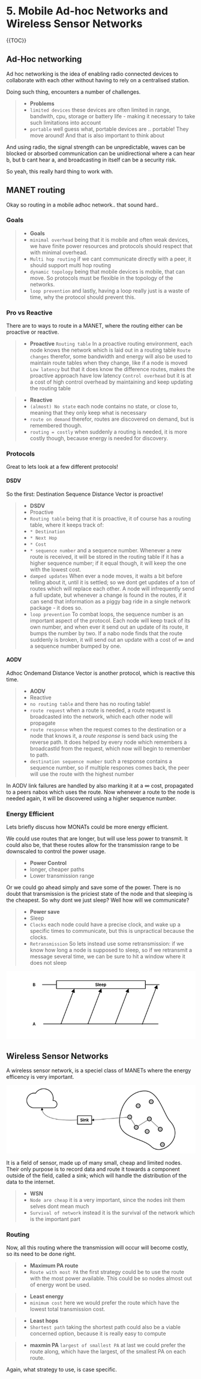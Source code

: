# 5. Mobile Ad-hoc Networks and Wireless Sensor Networks

{{TOC}}

## Ad-Hoc networking

Ad hoc networking is the idea of enabling radio connected devices to collaborate with each other without having to rely on a centralised station.

Doing such thing, encounters a number of challenges.

> * **Problems**
> * `limited devices` these devices are often limited in range, bandwith, cpu, storage or battery life - making it necessary to take such limitations into account
> * `portable` well guess what, portable devices are .. portable! They move around! And that is also important to think about

And using radio, the signal strength can be unpredictable, waves can be blocked or absorbed communication can be unidirectional where a can hear b, but b cant hear a, and broadcasting in itself can be a security risk.

So yeah, this really hard thing to work with.

## MANET routing

Okay so routing in a mobile adhoc network.. that sound hard.. 

### Goals

> * **Goals**
> * `minimal overhead` being that it is mobile and often weak devices, we have finite power resources and protocols should respect that with minimal overhead.
> * `Multi hop routing` if we cant communicate directly with a peer, it should support multi hop routing
> * `dynamic topology` being that mobile devices is mobile, that can move. So protocols must be flexible in the topology of the networks.
> * `loop prevention` and lastly, having a loop really just is a waste of time, why the protocol should prevent this.

### Pro vs Reactive

There are to ways to route in a MANET, where the routing either can be proactive or reactive.

> * **Proactive**
> `Routing table` In a proactive routing environment, each node knows the network which is laid out in a routing table
> `Route changes` therefor, some bandwidth and energy will also be used to maintain route tables when they change, like if a node is moved
> `Low latency` but that it does know the difference routes, makes the proactive approach have low latency
> `Control overhead` but it is at a cost of high control overhead by maintaining and keep updating the routing table

> * **Reactive**
> * `(almost) No state` each node contains no state, or close to, meaning that they only keep what is necessary
> * `route on demand` therefor, routes are discovered on demand, but is remembered though.
> * `routing = costly` when suddenly a routing is needed, it is more costly though, because energy is needed for discovery. 

### Protocols

Great to lets look at a few different protocols!

#### DSDV

So the first: Destination Sequence Distance Vector is proactive!

> * **DSDV**
> * Proactive
> * `Routing table` being that it is proactive, it of course has a routing table, where it keeps track of:
> * `* Destination`
> * `* Next Hop`
> * `* Cost`
> * `* sequence number` and a sequence number. Whenever a new route is received, it will be stored in the routing table if it has a higher sequence number; if it equal though, it will keep the one with the lowest cost.
> * `damped updates` When ever a node moves, it waits a bit before telling about it, until it is settled; so we dont get updates of a ton of routes which will replace each other. A node will infrequently send a full update, but whenever a change is found in the routes, if it can send that information as a piggy bag ride in a single network package - it does so.
> * `loop prevention` To combat loops, the sequence number is an important aspect of the protocol. Each node will keep track of its own number, and when ever it send out an update of its route, it bumps the number by two. If a nabo node finds that the route suddenly is broken, it will send out an update with a cost of $\infty$ and a sequence number bumped by one.

#### AODV

Adhoc Ondemand Distance Vector is another protocol, which is reactive this time.

> * **AODV**
> * Reactive
> * `no routing table` and there has no routing table!
> * `route request` when a route is needed, a route request is broadcasted into the network, which each other node will propagate 
> * `route response` when the request comes to the destination or a node that knows it, a _route response_ is send back using the reverse path. It does helped by every node which remembers a broadcastId from the request, which now will begin to remember to path.
> * `destination sequence number` such a response contains a sequence number, so if multiple respones comes back, the peer will use the route with the highest number

In AODV link failures are handled by also marking it at a $\infty$ cost, propagated to a peers nabos which uses the route. Now whenever a route to the node is needed again, it will be discovered using a higher sequence number.

### Energy Efficient

Lets briefly discuss how MONATs could be more energy efficient.

We could use routes that are longer, but will use less power to transmit. It could also be, that these routes allow for the transmission range to be downscaled to control the power usage.

> * **Power Control**
> * longer, cheaper paths
> * Lower transmission range

Or we could go ahead simply and save some of the power. There is no doubt that transmission is the priciest state of the node and that sleeping is the cheapest. So why dont we just sleep? Well how will we communicate?

> * **Power save**
> * Sleep
> * `Clocks` each node could have a precise clock, and wake up a specific times to communicate, but this is unpractical because the clocks.
> * `Retransmission` So lets instead use some retransmission: if we know how long a node is supposed to sleep, so if we retransmit a message several time, we can be sure to hit a window where it does not sleep

![](retransmission.png)

## Wireless Sensor Networks

A wireless sensor network, is a speciel class of MANETs where the energy efficency is very important. 

![](wirelesssensornetwork.png)

It is a field of sensor, made up of many small, cheap and limited nodes. Their only purpose is to record data and route it towards a component outside of the field, called a sink; which will handle the distribution of the data to the internet.

> * **WSN**
> * `Node are cheap` it is a very important, since the nodes init them selves dont mean much
> * `Survival of network` instead it is the survival of the network which is the important part 

### Routing 

Now, all this routing where the transmission will occur will become costly, so its need to be done right.

> * **Maximum PA route**
> * `Route with most PA` the first strategy could be to use the route with the most power available. This could be so nodes almost out of energy wont be used.

> * **Least energy**
> * `minimum cost` here we would prefer the route which have the lowest total transmission cost.

> * **Least hops**
> * `Shortest path` taking the shortest path could also be a viable concerned option, because it is really easy to compute

> * **maxmin PA**
> `largest of smallest PA` at last we could prefer the route along, which have the largest, of the smallest PA on each route.

Again, what strategy to use, is case specific.






